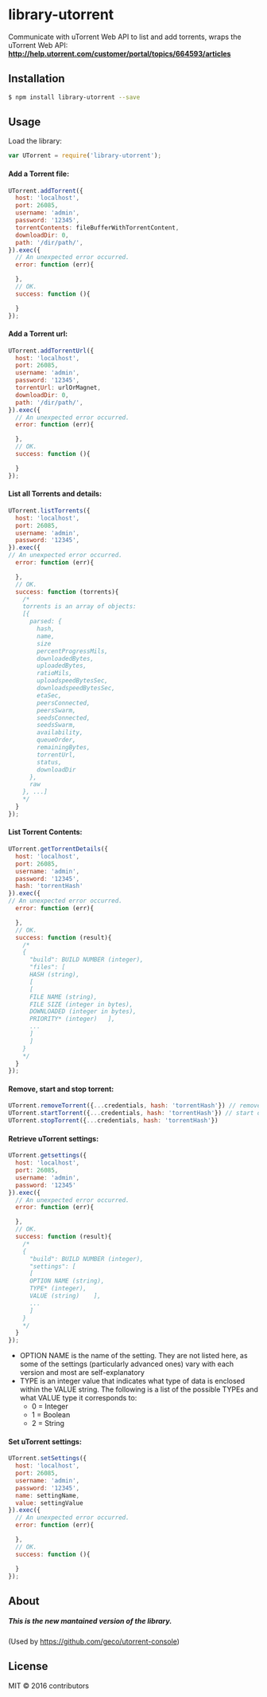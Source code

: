 
# library-utorrent

Communicate with uTorrent Web API to list and add torrents, wraps the uTorrent Web API: __<a href="http://help.utorrent.com/customer/portal/topics/664593/articles" title="uTorrent Web API"  target="_blank">http://help.utorrent.com/customer/portal/topics/664593/articles</a>__


## Installation

```sh
$ npm install library-utorrent --save
```

## Usage

Load the library:
```javascript
var UTorrent = require('library-utorrent');
```

#### Add a Torrent file:
```javascript
UTorrent.addTorrent({
  host: 'localhost',
  port: 26085,
  username: 'admin',
  password: '12345',
  torrentContents: fileBufferWithTorrentContent,
  downloadDir: 0,
  path: '/dir/path/',
}).exec({
  // An unexpected error occurred.
  error: function (err){

  },
  // OK.
  success: function (){

  }
});
```
#### Add a Torrent url:
```javascript
UTorrent.addTorrentUrl({
  host: 'localhost',
  port: 26085,
  username: 'admin',
  password: '12345',
  torrentUrl: urlOrMagnet,
  downloadDir: 0,
  path: '/dir/path/',
}).exec({
  // An unexpected error occurred.
  error: function (err){

  },
  // OK.
  success: function (){

  }
});
```
#### List all Torrents and details:
```javascript
UTorrent.listTorrents({
  host: 'localhost',
  port: 26085,
  username: 'admin',
  password: '12345',
}).exec({
// An unexpected error occurred.
  error: function (err){

  },
  // OK.
  success: function (torrents){
    /*
    torrents is an array of objects:
    [{
      parsed: {
        hash,
        name,
        size
        percentProgressMils,
        downloadedBytes,
        uploadedBytes,
        ratioMils,
        uploadspeedBytesSec,
        downloadspeedBytesSec,
        etaSec,
        peersConnected,
        peersSwarm,
        seedsConnected,
        seedsSwarm,
        availability,
        queueOrder,
        remainingBytes,
        torrentUrl,
        status,
        downloadDir
      },
      raw
    }, ...]
    */
  }
});
```
#### List Torrent Contents:
```javascript
UTorrent.getTorrentDetails({
  host: 'localhost',
  port: 26085,
  username: 'admin',
  password: '12345',
  hash: 'torrentHash'
}).exec({
// An unexpected error occurred.
  error: function (err){

  },
  // OK.
  success: function (result){
    /*
    {
      "build": BUILD NUMBER (integer),
      "files": [
      HASH (string),
      [
      [
      FILE NAME (string),
      FILE SIZE (integer in bytes),
      DOWNLOADED (integer in bytes),
      PRIORITY* (integer)	],
      ...
      ]
      ]
    }
    */
  }
});
```
#### Remove, start and stop torrent:
```javascript
UTorrent.removeTorrent({...credentials, hash: 'torrentHash'}) // remove or removedata (with param removedata=true)
UTorrent.startTorrent({...credentials, hash: 'torrentHash'}) // start or forcestart (with param force=true)
UTorrent.stopTorrent({...credentials, hash: 'torrentHash'})
```
#### Retrieve uTorrent settings:
```javascript
UTorrent.getsettings({
  host: 'localhost',
  port: 26085,
  username: 'admin',
  password: '12345'
}).exec({
  // An unexpected error occurred.
  error: function (err){

  },
  // OK.
  success: function (result){
    /*
    {
      "build": BUILD NUMBER (integer),
      "settings": [
      [
      OPTION NAME (string),
      TYPE* (integer),
      VALUE (string)	],
      ...
      ]
    }
    */
  }
});
```
- OPTION NAME is the name of the setting. They are not listed here, as some of the settings (particularly advanced ones) vary with each version and most are self-explanatory
- TYPE is an integer value that indicates what type of data is enclosed within the VALUE string. The following is a list of the possible TYPEs and what VALUE type it corresponds to:
  * 0 = Integer
  * 1 = Boolean
  * 2 = String

#### Set uTorrent settings:
```javascript
UTorrent.setSettings({
  host: 'localhost',
  port: 26085,
  username: 'admin',
  password: '12345',
  name: settingName,
  value: settingValue
}).exec({
  // An unexpected error occurred.
  error: function (err){

  },
  // OK.
  success: function (){

  }
});
```

## About
##### This is the new mantained version of the library.
(Used by <a href="https://github.com/geco/utorrent-console" title="Manage your uTorrent from console">https://github.com/geco/utorrent-console</a>)

## License

MIT &copy; 2016 contributors
